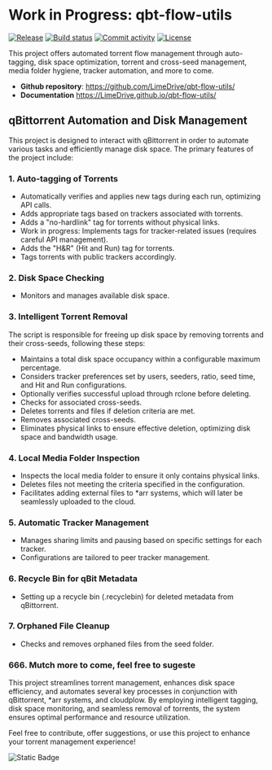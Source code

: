 
# **Work in Progress:** qbt-flow-utils

[![Release](https://img.shields.io/github/v/release/LimeDrive/qbt-flow-utils)](https://img.shields.io/github/v/release/LimeDrive/qbt-flow-utils)
[![Build status](https://img.shields.io/github/actions/workflow/status/LimeDrive/qbt-flow-utils/main.yml?branch=main)](https://github.com/LimeDrive/qbt-flow-utils/actions/workflows/main.yml?query=branch%3Amain)
[![Commit activity](https://img.shields.io/github/commit-activity/m/LimeDrive/qbt-flow-utils)](https://img.shields.io/github/commit-activity/m/LimeDrive/qbt-flow-utils)
[![License](https://img.shields.io/github/license/LimeDrive/qbt-flow-utils)](https://img.shields.io/github/license/LimeDrive/qbt-flow-utils)

This project offers automated torrent flow management through auto-tagging, disk space optimization, torrent and cross-seed management, media folder hygiene, tracker automation, and more to come.

- **Github repository**: <https://github.com/LimeDrive/qbt-flow-utils/>
- **Documentation** <https://LimeDrive.github.io/qbt-flow-utils/>

## qBittorrent Automation and Disk Management

This project is designed to interact with qBittorrent in order to automate various tasks and efficiently manage disk space. The primary features of the project include:

### 1. Auto-tagging of Torrents

- Automatically verifies and applies new tags during each run, optimizing API calls.
- Adds appropriate tags based on trackers associated with torrents.
- Adds a "no-hardlink" tag for torrents without physical links.
- Work in progress: Implements tags for tracker-related issues (requires careful API management).
- Adds the "H&R" (Hit and Run) tag for torrents.
- Tags torrents with public trackers accordingly.

### 2. Disk Space Checking

- Monitors and manages available disk space.

### 3. Intelligent Torrent Removal

The script is responsible for freeing up disk space by removing torrents and their cross-seeds, following these steps:

- Maintains a total disk space occupancy within a configurable maximum percentage.
- Considers tracker preferences set by users, seeders, ratio, seed time, and Hit and Run configurations.
- Optionally verifies successful upload through rclone before deleting.
- Checks for associated cross-seeds.
- Deletes torrents and files if deletion criteria are met.
- Removes associated cross-seeds.
- Eliminates physical links to ensure effective deletion, optimizing disk space and bandwidth usage.

### 4. Local Media Folder Inspection

- Inspects the local media folder to ensure it only contains physical links.
- Deletes files not meeting the criteria specified in the configuration.
- Facilitates adding external files to *arr systems, which will later be seamlessly uploaded to the cloud.

### 5. Automatic Tracker Management

- Manages sharing limits and pausing based on specific settings for each tracker.
- Configurations are tailored to peer tracker management.

### 6. Recycle Bin for qBit Metadata

- Setting up a recycle bin (.recyclebin) for deleted metadata from qBittorrent.

### 7. Orphaned File Cleanup

- Checks and removes orphaned files from the seed folder.

### 666. Mutch more to come, feel free to sugeste

This project streamlines torrent management, enhances disk space efficiency, and automates several key processes in conjunction with qBittorrent, *arr systems, and cloudplow. By employing intelligent tagging, disk space monitoring, and seamless removal of torrents, the system ensures optimal performance and resource utilization.

Feel free to contribute, offer suggestions, or use this project to enhance your torrent management experience!

![Static Badge](https://img.shields.io/badge/LimeCat-on_the_Hub's-red?style=for-the-badge&logo=caterpillar&logoColor=%23ffffff)
